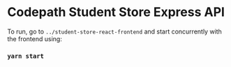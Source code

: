 # Codepath Student Store Express API

To run, go to `../student-store-react-frontend` and start concurrently with the frontend using:

### `yarn start`
